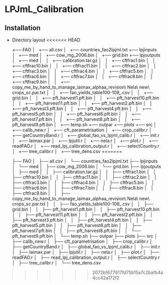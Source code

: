 # LPJmL_Calibration
## Installation
* Directory layout
<<<<<<< HEAD
    

    
    +── FAO
    │   +── all.csv
    │   +── countries_fao2lpjml.txt
    +── lpjinputs
    │   +── med
    │       +── cow_mg_2006.bin
    │       +── grid.bin
    +── lpjoutputs
    │   +── med
    │   │   +── calibration.tar.gz
    │   │   +── cftfrac1.bin
    │   │   +── cftfrac10.bin
    │   │   +── cftfrac11.bin
    │   │   +── cftfrac2.bin
    │   │   +── cftfrac3.bin
    │   │   +── cftfrac4.bin
    │   │   +── cftfrac5.bin
    │   │   +── cftfrac6.bin
    │   │   +── cftfrac7.bin
    │   │   +── cftfrac8.bin
    │   │   +── cftfrac9.bin
    │   │   +── copy_me_by_hand_to_manage_laimax_alphaa_revision\ Nela\ new\ crops_sc.par.txt
    │   │   +── fao_yields_table100-109_.csv
    │   │   +── grid.bin
    │   │   +── pft_harvest1.pft.bin
    │   │   +── pft_harvest10.pft.bin
    │   │   +── pft_harvest11.pft.bin
    │   │   +── pft_harvest2.pft.bin
    │   │   +── pft_harvest3.pft.bin
    │   │   +── pft_harvest4.pft.bin
    │   │   +── pft_harvest5.pft.bin
    │   │   +── pft_harvest6.pft.bin
    │   │   +── pft_harvest7.pft.bin
    │   │   +── pft_harvest8.pft.bin
    │   │   +── pft_harvest9.pft.bin
    │   +── temp.sh
    +── outpar
    +── plots
    +── src
    │   +── calib_new.r
    │   +── cft_parametrisation
    │   +── crop_calibr.r
    │   +── getCountryBand.r
    │   +── global_fao_vs_lpjml_calib.r
    │   +── init.r
    │   +── laimax.par
    │   +── lpjutil.r
    │   +── nela.r
    │   +── plot.r
    │   +── readFAO.r
    │   +── read_lpj_calibration_output.r
    │   +── selectCountry.r
    │   +── tree_calibr.r
    │   +── tree_dens.csv
=======


    ├── FAO
    │   ├── all.csv
    │   └── countries_fao2lpjml.txt
    ├── lpjinputs
    │   └── med
    │       ├── cow_mg_2006.bin
    │       └── grid.bin
    ├── lpjoutputs
    │   ├── med
    │   │   ├── calibration.tar.gz
    │   │   ├── cftfrac1.bin
    │   │   ├── cftfrac10.bin
    │   │   ├── cftfrac11.bin
    │   │   ├── cftfrac2.bin
    │   │   ├── cftfrac3.bin
    │   │   ├── cftfrac4.bin
    │   │   ├── cftfrac5.bin
    │   │   ├── cftfrac6.bin
    │   │   ├── cftfrac7.bin
    │   │   ├── cftfrac8.bin
    │   │   ├── cftfrac9.bin
    │   │   ├── copy_me_by_hand_to_manage_laimax_alphaa_revision\ Nela\ new\ crops_sc.par.txt
    │   │   ├── fao_yields_table100-109_.csv
    │   │   ├── grid.bin
    │   │   ├── pft_harvest1.pft.bin
    │   │   ├── pft_harvest10.pft.bin
    │   │   ├── pft_harvest11.pft.bin
    │   │   ├── pft_harvest2.pft.bin
    │   │   ├── pft_harvest3.pft.bin
    │   │   ├── pft_harvest4.pft.bin
    │   │   ├── pft_harvest5.pft.bin
    │   │   ├── pft_harvest6.pft.bin
    │   │   ├── pft_harvest7.pft.bin
    │   │   ├── pft_harvest8.pft.bin
    │   │   └── pft_harvest9.pft.bin
    │   └── temp.sh
    ├── outpar
    ├── plots
    ├── src
    │   ├── calib_new.r
    │   ├── cft_parametrisation
    │   ├── crop_calibr.r
    │   ├── getCountryBand.r
    │   ├── global_fao_vs_lpjml_calib.r
    │   ├── init.r
    │   ├── laimax.par
    │   ├── lpjutil.r
    │   ├── nela.r
    │   ├── plot.r
    │   ├── readFAO.r
    │   ├── read_lpj_calibration_output.r
    │   ├── selectCountry.r
    │   ├── tree_calibr.r
    │   └── tree_dens.csv
>>>>>>> 2072b1677917fd75b15a7c2bafb4a4cc42a172f2

